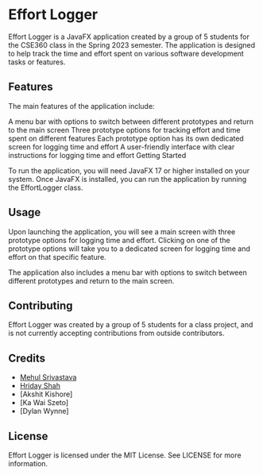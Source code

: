 # Effort Logger

Effort Logger is a JavaFX application created by a group of 5 students for the CSE360 class in the Spring 2023 semester. The application is designed to help track the time and effort spent on various software development tasks or features.

## Features

The main features of the application include:

A menu bar with options to switch between different prototypes and return to the main screen
Three prototype options for tracking effort and time spent on different features
Each prototype option has its own dedicated screen for logging time and effort
A user-friendly interface with clear instructions for logging time and effort
Getting Started

To run the application, you will need JavaFX 17 or higher installed on your system. Once JavaFX is installed, you can run the application by running the EffortLogger class.

## Usage

Upon launching the application, you will see a main screen with three prototype options for logging time and effort. Clicking on one of the prototype options will take you to a dedicated screen for logging time and effort on that specific feature.

The application also includes a menu bar with options to switch between different prototypes and return to the main screen.

## Contributing

Effort Logger was created by a group of 5 students for a class project, and is not currently accepting contributions from outside contributors.

## Credits

- [Mehul Srivastava](https://www.linkedin.com/in/msrivas7/)
- [Hriday Shah](https://www.linkedin.com/in/hriday-shah-967963221/)
- [Akshit Kishore]
- [Ka Wai Szeto]
- [Dylan Wynne]

## License

Effort Logger is licensed under the MIT License. See LICENSE for more information.
